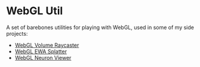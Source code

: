 # WebGL Util

A set of barebones utilities for playing with WebGL, used in some of my side projects:

- [WebGL Volume Raycaster](https://github.com/Twinklebear/webgl-volume-raycaster)
- [WebGL EWA Splatter](https://github.com/Twinklebear/webgl-ewa-splatter)
- [WebGL Neuron Viewer](https://github.com/Twinklebear/webgl-neuron)

